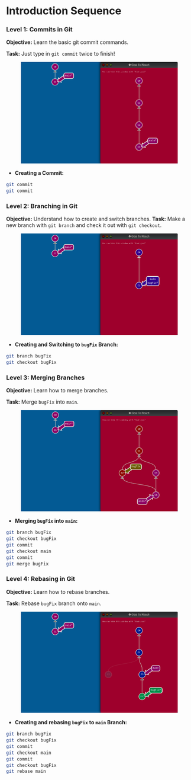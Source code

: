# Introduction Sequence

### Level 1: Commits in Git

**Objective:** Learn the basic git commit commands.

**Task:** Just type in `git commit` twice to finish!

<figure><img src=".gitbook/assets/Introduction Sequence Image 1.png" alt=""><figcaption></figcaption></figure>

* **Creating a Commit:**

```bash
git commit
git commit
```

### Level 2: Branching in Git

**Objective:** Understand how to create and switch branches. **Task:** Make a new branch with `git branch` and check it out with `git checkout`.

<figure><img src=".gitbook/assets/Introduction Sequence Image 2.png" alt=""><figcaption></figcaption></figure>

* **Creating and Switching to `bugFix` Branch:**

```bash
git branch bugFix
git checkout bugFix
```

### Level 3: Merging Branches

**Objective:** Learn how to merge branches.&#x20;

**Task:** Merge `bugFix` into `main`.

<figure><img src=".gitbook/assets/Introduction Sequence Image 3.png" alt=""><figcaption></figcaption></figure>

* **Merging `bugFix` into `main`:**

```bash
git branch bugFix
git checkout bugFix
git commit
git checkout main
git commit
git merge bugFix
```

### Level 4: Rebasing in Git

**Objective:** Learn how to rebase branches.&#x20;

**Task:** Rebase `bugFix` branch onto `main`.

<figure><img src=".gitbook/assets/Introduction Sequence Image 4.png" alt=""><figcaption></figcaption></figure>

* **Creating and rebasing `bugFix` to `main` Branch:**

```bash
git branch bugFix
git checkout bugFix
git commit
git checkout main
git commit
git checkout bugFix
git rebase main
```
